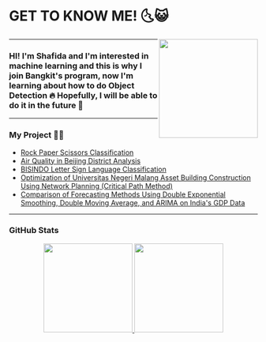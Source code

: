 <center>
  <h1 align="left">GET TO KNOW ME! 🌜😺</h1><img src="https://github.com/shafidaaaa/shafidaaaa/blob/main/pixel%20art%20totoro5.png" width="200" align="right">
</center>

---

### HI! I'm Shafida and I'm interested in machine learning and this is why I join Bangkit's program, now I'm learning about how to do Object Detection 🔥 Hopefully, I will be able to do it in the future 💪

---

### My Project 📂📁

* [Rock Paper Scissors Classification](https://github.com/shafidaaaa/dicoding-belajar/tree/main/Belajar%20Machine%20Learning%20untuk%20Pemula)
* [Air Quality in Beijing District Analysis](https://github.com/shafidaaaa/dicoding-belajar/tree/main/AIRQUALITYV2)
* [BISINDO Letter Sign Language Classification](https://github.com/shafidaaaa/Bangkit/tree/main/Capstone/model)
* [Optimization of Universitas Negeri Malang Asset Building Construction Using Network Planning (Critical Path Method)](https://github.com/shafidaaaa/UM/tree/main/Asset%20Building)
* [Comparison of Forecasting Methods Using Double Exponential Smoothing, Double Moving Average, and ARIMA on India's GDP Data ](https://github.com/shafidaaaa/UM/tree/main/GDP%20India%20Time%20Series)

---

### GitHub Stats

<center>
  <a href="https://github.com/shafidaaaa">
    <img height="180" src="https://github-readme-stats.vercel.app/api?username=shafidaaaa&show_icons=true&theme=transparent"/>
    <img height="180" src="https://github-readme-stats.vercel.app/api/top-langs/?username=shafidaaaa&layout=compact&show_icons=true&theme=transparent"/>
  </a>
</center>
